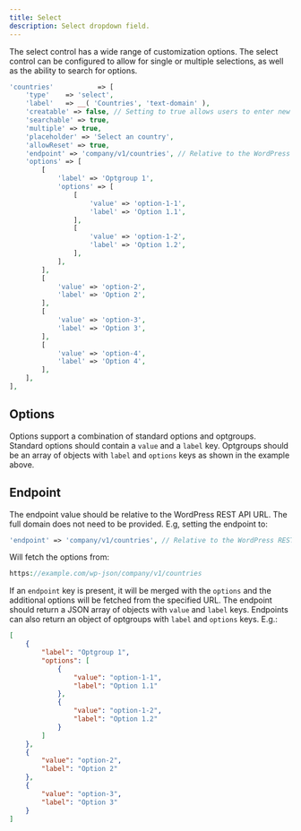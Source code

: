 ```yaml
---
title: Select
description: Select dropdown field.
---
```


The select control has a wide range of customization options. The select control can be configured to allow for single or multiple selections, as well as the ability to search for options.

```php
'countries'           => [
    'type'    => 'select',
    'label'   => __( 'Countries', 'text-domain' ),
    'creatable' => false, // Setting to true allows users to enter new options.
    'searchable' => true,
    'multiple' => true,
    'placeholder' => 'Select an country',
    'allowReset' => true,
    'endpoint' => 'company/v1/countries', // Relative to the WordPress REST API URL.
    'options' => [
        [
            'label' => 'Optgroup 1',
            'options' => [
                [
                    'value' => 'option-1-1',
                    'label' => 'Option 1.1',
                ],
                [
                    'value' => 'option-1-2',
                    'label' => 'Option 1.2',
                ],
            ],
        ],
        [
            'value' => 'option-2',
            'label' => 'Option 2',
        ],
        [
            'value' => 'option-3',
            'label' => 'Option 3',
        ],
        [
            'value' => 'option-4',
            'label' => 'Option 4',
        ],
    ],
],
```

## Options

Options support a combination of standard options and optgroups. Standard options should contain a `value` and a `label` key. Optgroups should be an array of objects with `label` and `options` keys as shown in the example above.

## Endpoint

The endpoint value should be relative to the WordPress REST API URL. The full domain does not need to be provided. E.g, setting the endpoint to:

```php
'endpoint' => 'company/v1/countries', // Relative to the WordPress REST API base URL.
```

Will fetch the options from:

```php
https://example.com/wp-json/company/v1/countries
```

If an `endpoint` key is present, it will be merged with the `options` and the additional options will be fetched from the specified URL. The endpoint should return a JSON array of objects with `value` and `label` keys. Endpoints can also return an object of optgroups with `label` and `options` keys. E.g.:

```json
[
	{
        "label": "Optgroup 1",
        "options": [
            {
                "value": "option-1-1",
                "label": "Option 1.1"
            },
            {
                "value": "option-1-2",
                "label": "Option 1.2"
            }
        ]
    },
    {
        "value": "option-2",
        "label": "Option 2"
    },
    {
        "value": "option-3",
        "label": "Option 3"
    }
]
```